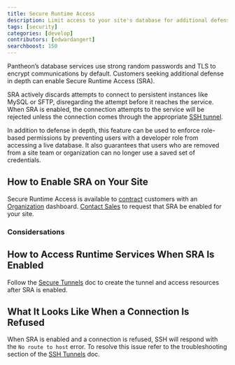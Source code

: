 ```yaml
---
title: Secure Runtime Access
description: Limit access to your site's database for additional defense against traffic-based attacks and unauthorized access.
tags: [security]
categories: [develop]
contributors: [edwardangert]
searchboost: 150
---
```


Pantheon’s database services use strong random passwords and TLS to encrypt communications by default. Customers seeking additional defense in depth can enable Secure Runtime Access (SRA).

SRA actively discards attempts to connect to persistent instances like MySQL or SFTP, disregarding the attempt before it reaches the service. When SRA is enabled, the connection attempts to the service will be rejected unless the connection comes through the appropriate [SSH tunnel](/ssh-tunnels).

In addition to defense in depth, this feature can be used to enforce role-based permissions by preventing users with a developer role from accessing a live database. It also guarantees that users who are removed from a site team or organization can no longer use a saved set of credentials.

## How to Enable SRA on Your Site

Secure Runtime Access is available to [contract](https://pantheon.io/plans/pricing) customers with an [Organization](/organizations) dashboard. [Contact Sales](https://pantheon.io/contact-us) to request that SRA be enabled for your site.

### Considersations

## How to Access Runtime Services When SRA Is Enabled

Follow the [Secure Tunnels](/ssh-tunnels) doc to create the tunnel and access resources after SRA is enabled.

## What It Looks Like When a Connection Is Refused

When SRA is enabled and a connection is refused, SSH will respond with the `No route to host` error. To resolve this issue refer to the troubleshooting section of the [SSH Tunnels](/ssh-tunnels) doc.
